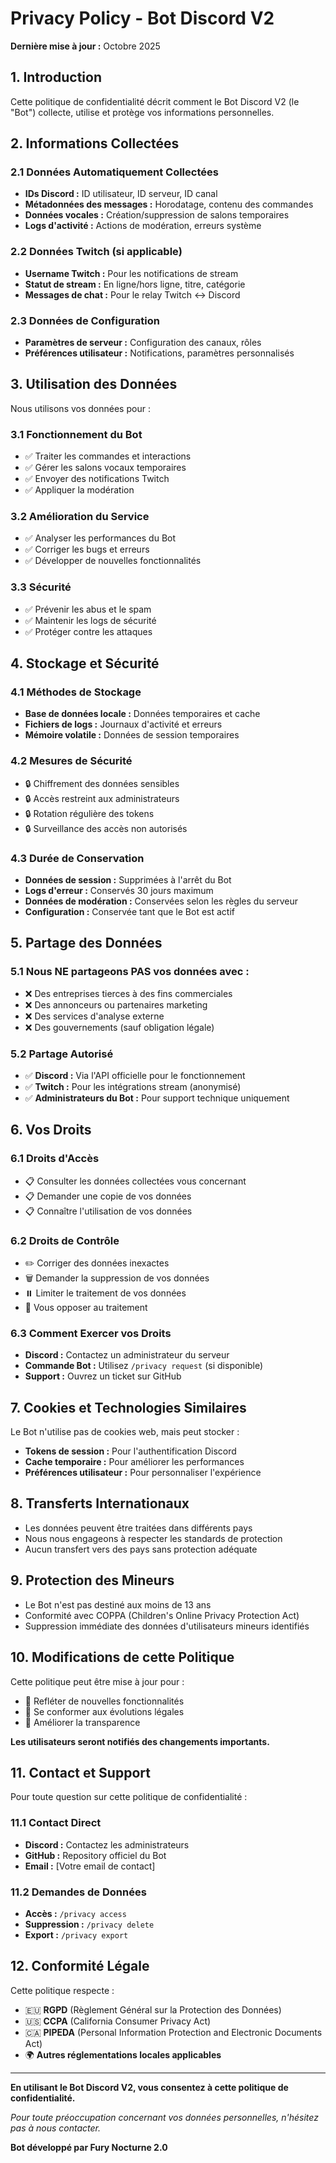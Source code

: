 # Privacy Policy - Bot Discord V2

**Dernière mise à jour :** Octobre 2025

## 1. Introduction

Cette politique de confidentialité décrit comment le Bot Discord V2 (le "Bot") collecte, utilise et protège vos informations personnelles.

## 2. Informations Collectées

### 2.1 Données Automatiquement Collectées
- **IDs Discord :** ID utilisateur, ID serveur, ID canal
- **Métadonnées des messages :** Horodatage, contenu des commandes
- **Données vocales :** Création/suppression de salons temporaires
- **Logs d'activité :** Actions de modération, erreurs système

### 2.2 Données Twitch (si applicable)
- **Username Twitch :** Pour les notifications de stream
- **Statut de stream :** En ligne/hors ligne, titre, catégorie
- **Messages de chat :** Pour le relay Twitch ↔ Discord

### 2.3 Données de Configuration
- **Paramètres de serveur :** Configuration des canaux, rôles
- **Préférences utilisateur :** Notifications, paramètres personnalisés

## 3. Utilisation des Données

Nous utilisons vos données pour :

### 3.1 Fonctionnement du Bot
- ✅ Traiter les commandes et interactions
- ✅ Gérer les salons vocaux temporaires
- ✅ Envoyer des notifications Twitch
- ✅ Appliquer la modération

### 3.2 Amélioration du Service
- ✅ Analyser les performances du Bot
- ✅ Corriger les bugs et erreurs
- ✅ Développer de nouvelles fonctionnalités

### 3.3 Sécurité
- ✅ Prévenir les abus et le spam
- ✅ Maintenir les logs de sécurité
- ✅ Protéger contre les attaques

## 4. Stockage et Sécurité

### 4.1 Méthodes de Stockage
- **Base de données locale :** Données temporaires et cache
- **Fichiers de logs :** Journaux d'activité et erreurs
- **Mémoire volatile :** Données de session temporaires

### 4.2 Mesures de Sécurité
- 🔒 Chiffrement des données sensibles
- 🔒 Accès restreint aux administrateurs
- 🔒 Rotation régulière des tokens
- 🔒 Surveillance des accès non autorisés

### 4.3 Durée de Conservation
- **Données de session :** Supprimées à l'arrêt du Bot
- **Logs d'erreur :** Conservés 30 jours maximum
- **Données de modération :** Conservées selon les règles du serveur
- **Configuration :** Conservée tant que le Bot est actif

## 5. Partage des Données

### 5.1 Nous NE partageons PAS vos données avec :
- ❌ Des entreprises tierces à des fins commerciales
- ❌ Des annonceurs ou partenaires marketing
- ❌ Des services d'analyse externe
- ❌ Des gouvernements (sauf obligation légale)

### 5.2 Partage Autorisé
- ✅ **Discord :** Via l'API officielle pour le fonctionnement
- ✅ **Twitch :** Pour les intégrations stream (anonymisé)
- ✅ **Administrateurs du Bot :** Pour support technique uniquement

## 6. Vos Droits

### 6.1 Droits d'Accès
- 📋 Consulter les données collectées vous concernant
- 📋 Demander une copie de vos données
- 📋 Connaître l'utilisation de vos données

### 6.2 Droits de Contrôle
- ✏️ Corriger des données inexactes
- 🗑️ Demander la suppression de vos données
- ⏸️ Limiter le traitement de vos données
- 🚫 Vous opposer au traitement

### 6.3 Comment Exercer vos Droits
- **Discord :** Contactez un administrateur du serveur
- **Commande Bot :** Utilisez `/privacy request` (si disponible)
- **Support :** Ouvrez un ticket sur GitHub

## 7. Cookies et Technologies Similaires

Le Bot n'utilise pas de cookies web, mais peut stocker :
- **Tokens de session :** Pour l'authentification Discord
- **Cache temporaire :** Pour améliorer les performances
- **Préférences utilisateur :** Pour personnaliser l'expérience

## 8. Transferts Internationaux

- Les données peuvent être traitées dans différents pays
- Nous nous engageons à respecter les standards de protection
- Aucun transfert vers des pays sans protection adéquate

## 9. Protection des Mineurs

- Le Bot n'est pas destiné aux moins de 13 ans
- Conformité avec COPPA (Children's Online Privacy Protection Act)
- Suppression immédiate des données d'utilisateurs mineurs identifiés

## 10. Modifications de cette Politique

Cette politique peut être mise à jour pour :
- 📝 Refléter de nouvelles fonctionnalités
- 📝 Se conformer aux évolutions légales
- 📝 Améliorer la transparence

**Les utilisateurs seront notifiés des changements importants.**

## 11. Contact et Support

Pour toute question sur cette politique de confidentialité :

### 11.1 Contact Direct
- **Discord :** Contactez les administrateurs
- **GitHub :** Repository officiel du Bot
- **Email :** [Votre email de contact]

### 11.2 Demandes de Données
- **Accès :** `/privacy access`
- **Suppression :** `/privacy delete`
- **Export :** `/privacy export`

## 12. Conformité Légale

Cette politique respecte :
- 🇪🇺 **RGPD** (Règlement Général sur la Protection des Données)
- 🇺🇸 **CCPA** (California Consumer Privacy Act)
- 🇨🇦 **PIPEDA** (Personal Information Protection and Electronic Documents Act)
- 🌍 **Autres réglementations locales applicables**

---

**En utilisant le Bot Discord V2, vous consentez à cette politique de confidentialité.**

*Pour toute préoccupation concernant vos données personnelles, n'hésitez pas à nous contacter.*

**Bot développé par Fury Nocturne 2.0**
